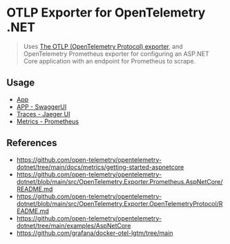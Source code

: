 # OTLP Exporter for OpenTelemetry .NET

> Uses [The OTLP (OpenTelemetry Protocol) exporter](https://github.com/open-telemetry/opentelemetry-dotnet/blob/main/src/OpenTelemetry.Exporter.OpenTelemetryProtocol/README.md),
> and OpenTelemetry Prometheus exporter for configuring an ASP.NET Core application with an endpoint for Prometheus to scrape.

## Usage
- [App](http://localhost:5000)
- [APP - SwaggerUI](http://localhost:5000/swagger/index.html)
- [Traces - Jaeger UI](http://localhost:16686/search)
- [Metrics - Prometheus](http://localhost:9090)


## References

- https://github.com/open-telemetry/opentelemetry-dotnet/tree/main/docs/metrics/getting-started-aspnetcore
- https://github.com/open-telemetry/opentelemetry-dotnet/blob/main/src/OpenTelemetry.Exporter.Prometheus.AspNetCore/README.md
- https://github.com/open-telemetry/opentelemetry-dotnet/blob/main/src/OpenTelemetry.Exporter.OpenTelemetryProtocol/README.md
- https://github.com/open-telemetry/opentelemetry-dotnet/tree/main/examples/AspNetCore
- https://github.com/grafana/docker-otel-lgtm/tree/main

